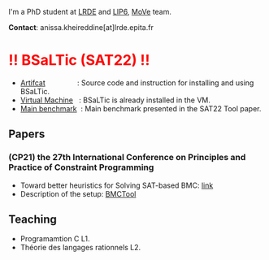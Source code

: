 I'm a PhD student at [LRDE](https://www.lrde.epita.fr/wiki/Home) and [LIP6](https://www.lip6.fr), [MoVe](https://www.lip6.fr/MoVe) team.

**Contact**: anissa.kheireddine[at]lrde.epita.fr


# <span style="color:red">!! BSaLTic  (SAT22) !!</span>

 * [Artifcat](https://doi.org/10.5281/zenodo.6323166)&nbsp;&nbsp;&nbsp;&nbsp;&nbsp;&nbsp;&nbsp;&nbsp;&nbsp;&nbsp;&nbsp;&nbsp;&nbsp;&nbsp;&nbsp;&nbsp;: Source code and instruction for installing and using BSaLTic.
 * [Virtual Machine](https://doi.org/10.5281/zenodo.6323716)&nbsp;&nbsp;&nbsp;: BSaLTic is already installed in the VM.
 * [Main benchmark](https://doi.org/10.5281/zenodo.6303638)&nbsp;&nbsp;: Main benchmark presented in the SAT22 Tool paper.


## Papers
###  (CP21)  the 27th International Conference on Principles and Practice of Constraint Programming 
- Toward better heuristics for Solving SAT-based BMC: [link](https://www.lrde.epita.fr/wiki/Publications/kheireddine.21.cp)
- Description of the setup: [BMCTool](https://akheireddine.github.io/cp21/cp21.html)


## Teaching

 * Programamtion C L1.
 * Théorie des langages rationnels L2.

